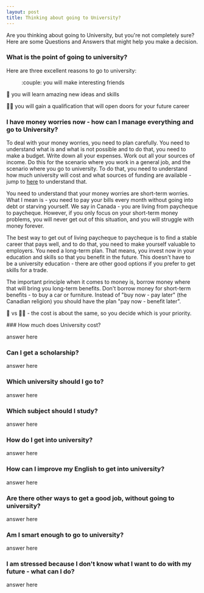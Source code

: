 ```yaml
---
layout: post
title: Thinking about going to University?
---
```


Are you thinking about going to University, but you're not completely sure? Here are some Questions and Answers that might help you make a decision.

### What is the point of going to university?

Here are three excellent reasons to go to university: 

<p style="margin-left: 40px">
:couple: you will make interesting friends <br>

:thinking: you will learn amazing new ideas and skills <br>

:woman_teacher: you will gain a qualification that will open doors for your future career
</p>

### I have money worries now - how can I manage everything and go to University?

To deal with your money worries, you need to plan carefully. You need to understand what is and what is not possible and to do that, you need to make a budget. Write down all your expenses. Work out all your sources of income. Do this for the scenario where you work in a general job, and the scenario where you go to university. To do that, you need to understand how much university will cost and what sources of funding are available - jump to [here](#cost) to understand that.

You need to understand that your money worries are short-term worries. What I mean is - you need to pay your bills every month without going into debt or starving yourself. We say in Canada - you are living from paycheque to paycheque. However, if you only focus on your short-term money problems, you will never get out of this situation, and you will struggle with money forever.

The best way to get out of living paycheque to paycheque is to find a stable career that pays well, and to do that, you need to make yourself valuable to employers. You need a long-term plan. That means, you invest now in your education and skills so that you benefit in the future. This doesn't have to be a university education - there are other good options if you prefer to get skills for a trade. 

The important principle when it comes to money is, borrow money where that will bring you long-term benefits. Don't borrow money for short-term benefits - to buy a car or furniture. Instead of "buy now - pay later" (the Canadian religion) you should have the plan "pay now - benefit later".

:blue_car: vs :man_student: - the cost is about the same, so you decide which is your priority.

<div id="cost"> </div>
### How much does University cost?

answer here

### Can I get a scholarship?

answer here

### Which university should I go to?

answer here

### Which subject should I study?

answer here

### How do I get into university? 

answer here

### How can I improve my English to get into university?

answer here

### Are there other ways to get a good job, without going to university?

answer here

### Am I smart enough to go to university?

answer here

### I am stressed because I don't know what I want to do with my future - what can I do?

answer here


